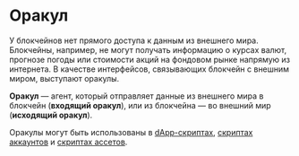 # Оракул

У блокчейнов нет прямого доступа к данным из внешнего мира. Блокчейны, например, не могут получать информацию о курсах валют, прогнозе погоды или стоимости акций на фондовом рынке напрямую из интернета. В качестве интерфейсов, связывающих блокчейн с внешним миром, выступают оракулы.

**Оракул** — агент, который отправляет данные из внешнего мира в блокчейн (**входящий оракул**), или из блокчейна — во внешний мир (**исходящий оракул**).

Оракулы могут быть использованы в [dApp-скриптах](/ride/ride-script/dapp-script.md), [скриптах аккаунтов](/ride/ride-script/account-script.md) и [скриптах ассетов](/ride/ride-script/asset-script.md).
